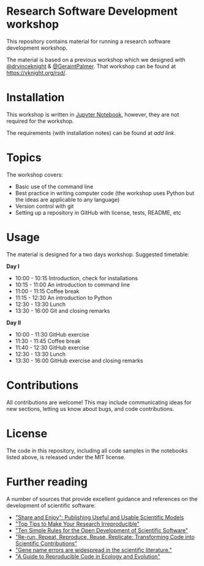 # Research Software Development workshop

This repository contains material for running a research software development
workshop.

The material is based on a previous workshop which we designed with [@drvinceknight](https://twitter.com/drvinceknight)
& [@GeraintPalmer](https://twitter.com/GeraintPalmer). That workshop can be
found at https://vknight.org/rsd/.


# Installation

This workshop is written in [Jupyter Notebook](https://jupyter.org), however,
they are not required for the workshop.

The requirements (with installation notes) can be found at _add link_.

# Topics

The workshop covers:

- Basic use of the command line
- Best practice in writing computer code (the workshop uses Python but the ideas are applicable to any language)
- Version control with git
- Setting up a repository in GitHub with license, tests, README, etc


# Usage

The material is designed for a two days workshop. Suggested timetable:

**Day I**

- 10:00 - 10:15 Introduction, check for installations
- 10:15 - 11:00 An introduction to command line
- 11:00 - 11:15 Coffee break
- 11:15 - 12:30 An introduction to Python
- 12:30 - 13:30 Lunch
- 13:30 - 16:00 Git and closing remarks

**Day II**

- 10:00 - 11:30 GitHub exercise
- 11:30 - 11:45 Coffee break
- 11:40 - 12:30 GitHub exercise
- 12:30 - 13:30 Lunch
- 13:30 - 16:00 GitHub exercise and closing remarks

# Contributions

All contributions are welcome! This may include communicating ideas for new
sections, letting us know about bugs, and code contributions.

# License

The code in this repository, including all code samples in the notebooks listed
above, is released under the MIT license.

# Further reading

A number of sources that provide excellent guidance and references on the
development of scientific software:

- ["Share and Enjoy": Publishing Useful and Usable Scientific Models](https://arxiv.org/abs/1409.0367)
- ["Top Tips to Make Your Research Irreproducible"](https://arxiv.org/abs/1504.00062)
- ["Ten Simple Rules for the Open Development of Scientific Software"](https://journals.plos.org/ploscompbiol/article?id=10.1371/journal.pcbi.1002802)
- ["Re-run, Repeat, Reproduce, Reuse, Replicate: Transforming Code into Scientific Contributions"](https://arxiv.org/abs/1708.08205)
- ["Gene name errors are widespread in the scientific literature."](https://pubmed.ncbi.nlm.nih.gov/27552985/)
- ["A Guide to Reproducible Code in Ecology and Evolution"](https://www.britishecologicalsociety.org/wp-content/uploads/2017/12/guide-to-reproducible-code.pdf)